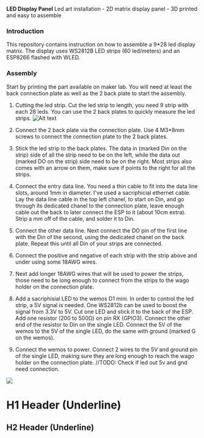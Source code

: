 **LED Display Panel**
Led art installation - 2D matrix display panel - 3D printed and easy to assemble

### Introduction

This repository contains instruction on how to assemble a 9*28 led display matrix. The display uses WS2812B LED strips (60 led/meters) and an ESP8266 flashed with WLED.

### Assembly

Start by printing the part available on maker lab. You will need at least the back connection plate as well as the 2 back plate to start the assembly.

1. Cutting the led strip.
Cut the led strip to length, you need 9 strip with each 28 leds. You can use the 2 back plates to quickly measure the led strips.
   ![Alt text](images/BackPanel_LedStripMeasurement.JPG?raw=true "StripMeasurement")

2. Connect the 2 back plate via the connection plate.
Use 4 M3*8mm screws to connect the connection plate to the 2 back plates.
3. Stick the led strip to the back plates.
The data in (marked Din on the strip) side of all the strip need to be on the left, while the data out (marked DO on the strip) side need to be on the right. Most strips also comes with an arrow on them, make sure if points to the right for all the strips.
4. Connect the entry data line.
You need a thin cable to fit into the data line slots, around 1mm in diameter. I've used a sacriphicial ethernet cable.
Lay the data line cable in the top left chanel, to start on Din, and go through its dedicated chanel to the connection plate, leave enough cable out the back to later connect the ESP to it (about 10cm extra).
Strip a mm off of the cable, and solder it to Din.
5. Connect the other data line.
Next connect the DO pin of the first line with the Din of the second, using the dedicated chanel on the back plate. Repeat this until all Din of your strips are connected.
6. Connect the positive and negative of each strip with the strip above and under using some 18AWG wires. 
7. Next add longer 18AWG wires that will be used to power the strips, those need to be long enough to connect from the strips to the wago holder on the connection plate.
8. Add a sacriphisial LED to the wemos D1 mini.
In order to control the led strip, a 5V signal is needed. One WS2812b can be used to boost the signal from 3.3V to 5V.
Cut one LED and stick it to the back of the ESP. Add one resistor (200 to 500Ω) on pin RX (GPIO3). Connect the other end of the resistor to Din on the single LED.
Connect the 5V of the wemos to the 5V of the single LED, do the same with ground (marked G on the wemos).
9. Connect the wemos to power.
Connect 2 wires to the 5V and ground pin of the single LED, making sure they are long enough to reach the wago holder on the connection plate.
//TODO: Check if led out 5v and gnd need connection.


![](https://pandao.github.io/editor.md/images/logos/editormd-logo-180x180.png)


H1 Header (Underline)
=============

H2 Header (Underline)
-------------
